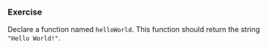 ### Exercise

Declare a function named `helloWorld`. This function should return the string `"Hello World!"`.
